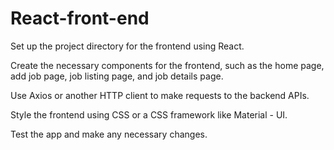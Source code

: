# React-front-end
Set up the project directory for the frontend using React.

Create the necessary components for the frontend, such as the home page, add job page, job listing page, and job details page.

Use Axios or another HTTP client to make requests to the backend APIs.

Style the frontend using CSS or a CSS framework like Material - UI.

Test the app and make any necessary changes.
